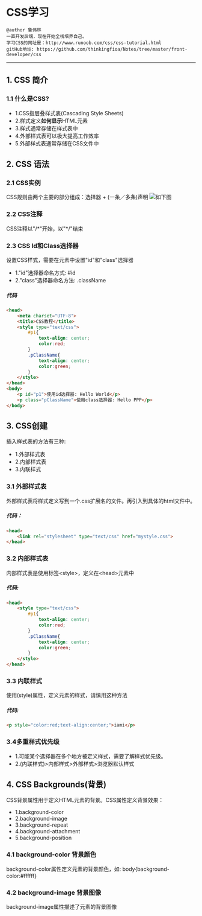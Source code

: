 # CSS学习
```
@author 鲁伟林
一直开发后端，现在开始全栈培养自己。
学习CSS的网址是：http://www.runoob.com/css/css-tutorial.html
gitHub地址: https://github.com/thinkingfioa/Notes/tree/master/front-developer/css
```
---

## 1. CSS 简介
### 1.1 什么是CSS?
- 1.CSS指层叠样式表(Cascading Style Sheets)
- 2.样式定义**如何显示**HTML元素
- 3.样式通常存储在样式表中
- 4.外部样式表可以极大提高工作效率
- 5.外部样式表通常存储在CSS文件中

## 2. CSS 语法
### 2.1 CSS实例
CSS规则由两个主要的部分组成：选择器 + (一条／多条)声明
![如下图](http://www.runoob.com/images/selector.gif)

### 2.2 CSS注释
CSS注释以"/\*"开始，以"\*/"结束

### 2.3 CSS Id和Class选择器
设置CSS样式，需要在元素中设置"id"和"class"选择器

- 1."id"选择器命名方式: #id
- 2."class"选择器命名方法: .className

##### 代码
```html
<head>
    <meta charset="UTF-8">
    <title>CSS教程</title>
    <style type="text/css">
        #p1{
            text-align: center;
            color:red;
        }
        .pClassName{
            text-align: center;
            color:green;
        }
    </style>
</head>
<body>
    <p id="p1">使用id选择器: Hello World</p>
    <p class="pClassName">使用class选择器: Hello PPP</p>
</body>
```

## 3. CSS创建
插入样式表的方法有三种:

- 1.外部样式表
- 2.内部样式表
- 3.内联样式

### 3.1 外部样式表
外部样式表将样式定义写到一个.css扩展名的文件。再引入到具体的html文件中。
##### 代码：
```html
<head>
	<link rel="stylesheet" type="text/css" href="mystyle.css">
</head>
```

### 3.2 内部样式表
内部样式表是使用标签\<style>，定义在\<head>元素中
##### 代码:
```html
<head>
    <style type="text/css">
        #p1{
            text-align: center;
            color:red;
        }
        .pClassName{
            text-align: center;
            color:green;
        }
    </style>
</head>
```

### 3.3 内联样式
使用(style)属性，定义元素的样式，请慎用这种方法
##### 代码:
```html
<p style="color:red;text-align:center;">iami</p>
```

### 3.4多重样式优先级
- 1.可能某个选择器在多个地方被定义样式，需要了解样式优先级。
- 2.(内联样式)>内部样式>外部样式>浏览器默认样式

## 4. CSS Backgrounds(背景)
CSS背景属性用于定义HTML元素的背景。CSS属性定义背景效果：

- 1.background-color
- 2.background-image
- 3.background-repeat
- 4.background-attachment
- 5.background-position

### 4.1 background-color 背景颜色
background-color属性定义元素的背景颜色，如: body{background-color:#ffffff}

### 4.2 background-image 背景图像
background-image属性描述了元素的背景图像





















